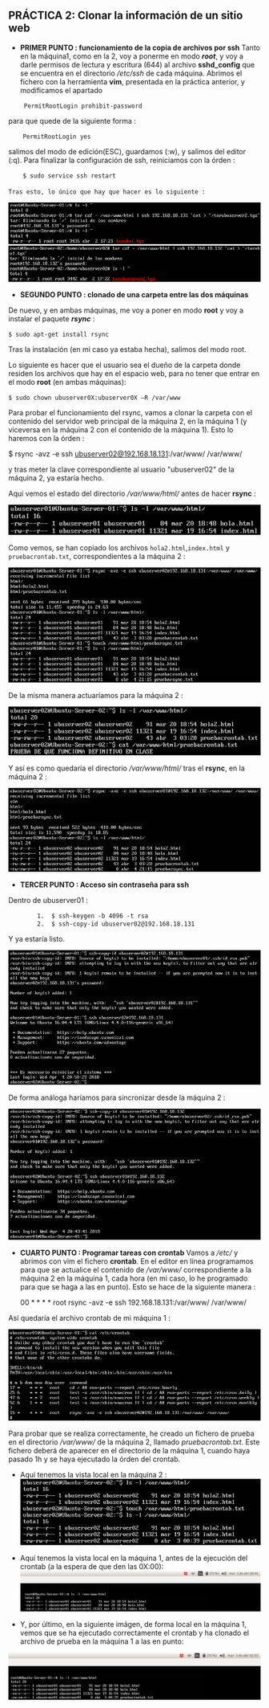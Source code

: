 ##  PRÁCTICA 2: Clonar la información de un sitio web

 * **PRIMER PUNTO : funcionamiento de la copia de archivos por ssh** 
 Tanto en la máquina1, como en la 2, voy a ponerme en modo _**root**_, y voy a darle permisos de lectura y escritura (644) al archivo **sshd_config** que se encuentra en el directorio _/etc/ssh_ de cada máquina.
 Abrimos el fichero con la herramienta **vim**, presentada en la práctica anterior, y modificamos el apartado 
 
 		PermitRootLogin prohibit-password 
 para que quede de la siguiente forma :
 		
 		PermitRootLogin yes
 salimos del modo de edición(ESC), guardamos (:w), y salimos del editor (:q). Para finalizar la configuración de ssh, reiniciamos con la órden :
 
 		$ sudo service ssh restart
 
	Tras esto, lo único que hay que hacer es lo siguiente : 
![](https://github.com/Jesus715/SWAP_2017-2018/blob/master/P2/tarde1a2.png) 
![](https://github.com/Jesus715/SWAP_2017-2018/blob/master/P2/tarde2a1.png) 
	
* **SEGUNDO PUNTO : clonado de una carpeta entre las dos máquinas** 

De nuevo, y en ambas máquinas, me voy a poner en modo **root** y voy a instalar el paquete _**rsync**_ :

	$ sudo apt-get install rsync 
	
Tras la instalación (en mi caso ya estaba hecha), salimos del modo root.

Lo siguiente es hacer que el usuario sea el dueño de la carpeta donde residen los archivos que hay en el espacio web, para no tener que entrar en el modo **root** (en ambas máquinas):

	$ sudo chown ubuserver0X:ubuserver0X –R /var/www

Para probar el funcionamiento del rsync, vamos a clonar la carpeta con el contenido del servidor web principal de la máquina 2, en la máquina 1 (y viceversa en la máquina 2 con el contenido de la máquina 1). Esto lo haremos con la órden :

$ rsync -avz -e ssh ubuserver02@192.168.18.131:/var/www/ /var/www/

y tras meter la clave correspondiente al usuario "ubuserver02" de la máquina 2, ya estaría hecho.

Aquí vemos el estado del directorio _/var/www/html/_ antes de hacer **rsync** : 

![](https://github.com/Jesus715/SWAP_2017-2018/blob/master/P2/antesdeRSYNCenubu1.png) 

Como vemos, se han copiado los archivos `hola2.html`,`index.html` y `pruebacrontab.txt`, correspondientes a la máquina 2 :

![](https://github.com/Jesus715/SWAP_2017-2018/blob/master/P2/despuesDersyncEnubu1.png) 

De la misma manera actuaríamos para la máquina 2 :

![](https://github.com/Jesus715/SWAP_2017-2018/blob/master/P2/antesdeRSYNCenubu2.png) 

Y así es como quedaría el directorio _/var/www/html/_ tras el **rsync**, en la máquina 2 : 

![](https://github.com/Jesus715/SWAP_2017-2018/blob/master/P2/despuesDersyncEnubu2.png) 

* **TERCER PUNTO : Acceso sin contraseña para ssh** 
			
Dentro de ubuserver01 :
 
			1.  $ ssh-keygen -b 4096 -t rsa
			2.  $ ssh-copy-id ubuserver02@192.168.18.131

Y ya estaría listo.

![](https://github.com/Jesus715/SWAP_2017-2018/blob/master/P2/sshde1a2.png) 

De forma análoga haríamos para sincronizar desde la máquina 2 :

![](https://github.com/Jesus715/SWAP_2017-2018/blob/master/P2/sshde2a1.png) 

* **CUARTO PUNTO : Programar tareas con crontab** 
Vamos a _/etc/_ y abrimos con vim el fichero **crontab**.
En el editor en línea programamos para que se actualice el contenido de _/var/www/_ correspondiente a la máquina 2 en la máquina 1, cada hora (en mi caso, lo he programado para que se haga a las en punto). 
Esto se hace de la siguiente manera : 

	00 *		* * *	root		rsync -avz -e ssh 192.168.18.131:/var/www/ /var/www/
	
Así quedaría el archivo crontab de mi máquina 1 :

![](https://github.com/Jesus715/SWAP_2017-2018/blob/master/P2/crontab.png) 

Para probar que se realiza correctamente, he creado un fichero de prueba en el directorio _/var/www/_ de la máquina 2, llamado _pruebacrontab.txt_. Este fichero deberá de aparecer en el directorio de la máquina 1, cuando haya pasado 1h y se haya ejecutado la órden del crontab. 

- Aquí tenemos la vista local en la máquina 2 : 
![](https://github.com/Jesus715/SWAP_2017-2018/blob/master/P2/pruebacrontab.png) 

- Aquí tenemos la vista local en la máquina 1, antes de la ejecución del crontab (a la espera de que den las 0X:00): 
![](https://github.com/Jesus715/SWAP_2017-2018/blob/master/P2/pruebamaquina1-1.png) 

- Y, por último, en la siguiente imágen, de forma local en la máquina 1, vemos que se ha ejecutado correctamente el crontab y ha clonado el archivo de prueba en la máquina 1 a las en punto:
 
![](https://github.com/Jesus715/SWAP_2017-2018/blob/master/P2/pruebamaquina1-2.png) 

